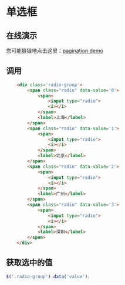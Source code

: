 # 单选框

## 在线演示

您可能狠狠地点击这里：[pagination demo](https://lianpen.github.io/demo/qy-bureau/html/component/radio.html)

## 调用

```html
	<div class='radio-group'>
		<span class="radio" data-value='0'>
			<span>
				<input type="radio">
				<i></i>
			</span>
			<label>上海</label>
		</span>
		<span class="radio" data-value='1'>
			<span>
				<input type="radio">
				<i></i>
			</span>
			<label>北京</label>
		</span>
		<span class="radio" data-value='2'>
			<span>
				<input type="radio">
				<i></i>
			</span>
			<label>广州</label>
		</span>
		<span class="radio" data-value='3'>
			<span>
				<input type="radio">
				<i></i>
			</span>
			<label>深圳</label>
		</span>
	</div>
```

## 获取选中的值

```js
$('.radio-group').data('value');
```











